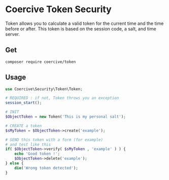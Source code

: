 Coercive Token Security
=======================

Token allows you to calculate a valid token for the current time and the time before or after.
This token is based on the session code, a salt, and time server.

Get
---
```
composer require coercive/token
```

Usage
-----
```php
use Coercive\Security\Token\Token;

# REQUIRED : if not, Token throws you an exception
session_start();

# INIT
$ObjectToken = new Token('This is my personal salt');

# CREATE a token
$sMyToken = $ObjectToken->create('example');

# SEND this token with a form (for example)
# and test like this
if( $ObjectToken->verify( $sMyToken , 'example' ) ) {
    echo 'Good token !';
    $ObjectToken->delete('example');
} else {
    die('Wrong token detected');
}

```
